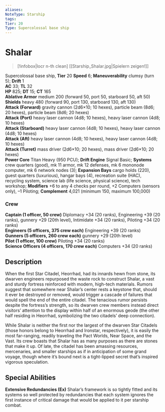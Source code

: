 ```yaml
---
aliases: 
NoteType: Starship
tags: 
Tier: 20
Type: Supercolossal base ship
---
```


# Shalar

> [!infobox|locr n-th clean]
>  [[Starship_Shalar.jpg|Spielern zeigen!]]
> 
Supercolossal base ship, **Tier** 20 
**Speed** 6; **Maneuverability** clumsy (turn 5); **Drift** 1  
**AC** 33; **TL** 32  
**HP** 825; **DT** 15; **CT** 165  
**Ablative Armor** medium 200 (forward 50, port 50, starboard 50, aft 50)  
**Shields** heavy 480 (forward 90, port 130, starboard 130, aft 130)  
**Attack (Forward)** gravity cannon (2d6×10; 10 hexes), particle beam (8d6; 20 hexes), particle beam (8d6; 20 hexes)  
**Attack (Port)** heavy laser cannon (4d8; 10 hexes), heavy laser cannon (4d8; 10 hexes)  
**Attack (Starboard)** heavy laser cannon (4d8; 10 hexes), heavy laser cannon (4d8; 10 hexes)  
**Attack (Aft)** heavy laser cannon (4d8; 10 hexes), heavy laser cannon (4d8; 10 hexes)  
**Attack (Turret)** mass driver (2d6×10; 20 hexes), mass driver (2d6×10; 20 hexes)  
**Power Core** Titan Heavy (950 PCU); **Drift Engine** Signal Basic; **Systems** crew quarters (good), mk 11 armor, mk 12 defenses, mk 6 mononode computer, mk 6 network nodes (3); **Expansion Bays** cargo holds (220), guest quarters (luxurious), hangar bays (4), recreation suite (HAC), recycling system, science lab (life science, physical science), tech workshop; **Modifiers** +6 to any 4 checks per round, +2 Computers (sensors only), –1 Piloting; **Complement** 4,021 (minimum 150, maximum 100,000)

### Crew

**Captain (1 officer, 50 crew)** Diplomacy +34 (20 ranks), Engineering +39 (20 ranks), gunnery +29 (20th level), Intimidate +34 (20 ranks), Piloting +34 (20 ranks)  
**Engineers (5 officers, 375 crew each)** Engineering +39 (20 ranks)  
**Gunners (5 officers, 260 crew each)** gunnery +29 (20th level)  
**Pilot (1 officer, 100 crew)** Piloting +34 (20 ranks)  
**Science Officers (4 officers, 170 crew each)** Computers +34 (20 ranks)

## Description

When the first Star Citadel, Heorrhad, had its innards hewn from stone, its dwarven engineers repurposed the waste rock to construct Shalar, a vast and sturdy fortress reinforced with modern, high-tech materials. Rumors suggest that somewhere near Shalar’s center rests a keystone that, should it ever be destroyed or removed, would trigger a cascade of failures that would spell the end of the entire citadel. The tenacious rumor persists despite the fortress’s strength, so its dwarven crew members instead direct visitors’ attention to the display within half of an enormous geode (the other half residing in Heorrhad, symbolizing the two citadels’ deep connection).  
  
While Shalar is neither the first nor the largest of the dwarven Star Citadels (those honors belong to Heorrhad and Ironstar, respectively), it is easily the most far-ranging, readily traveling the Pact Worlds, Near Space, and the Vast. Its crew boasts that Shalar has as many purposes as there are stones that make it up. Of late, the citadel has been amassing resources, mercenaries, and smaller starships as if in anticipation of some grand voyage, though where it’s bound next is a tight-lipped secret that’s inspired vigorous speculation.  

## Special Abilities

**Extensive Redundancies (Ex)** Shalar’s framework is so tightly fitted and its systems so well protected by redundancies that each system ignores the first instance of critical damage that would be applied to it per starship combat.
